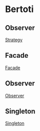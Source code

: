 # Bertoti
## Observer
<a href="https://github.com/gusmesmo/Bertoti/tree/main/Engenharia%20de%20Software%20III/Strategy">Strategy</a>
## Facade
<a href="https://github.com/gusmesmo/Bertoti/tree/main/Engenharia%20de%20Software%20III/Facade">Facade</a>
## Observer
<a href="https://github.com/gusmesmo/Bertoti/tree/main/Engenharia%20de%20Software%20III/Observer">Observer</a>
## Singleton
<a href="https://github.com/gusmesmo/Bertoti/tree/main/Engenharia%20de%20Software%20III/Singleton">Singleton</a>
